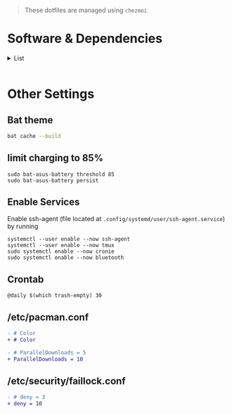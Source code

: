> These dotfiles are managed using `chezmoi`

# Software & Dependencies

<details>
  <summary>List</summary>
  
  - paru (AUR)
  - chezmoi
  - google-chrome
  - alacritty
  - fish
  - pfetch (AUR)
  - exa
  - bat
  - nvim
  - cronie
  - trash-cli
  - docker & docker-compose
  - rate-mirrors (AUR)
  - pacman-contrib
  - tldr
  - xdg-user-dirs
  - bat-asus-battery-bin (AUR)
  - ttf-firacode-nerd
  - noto-fonts-emoji
  - unzip
  - fd
  - fzf
  - tmux 
  - rate-mirrors
  - wl-clipboad
  - dunst
  - pipewire
  - wireplumber
  - pipewire-pulse
  - pipewire-jack
  - xdg-desktop-portal-hyprland
  - polkit-kde-agent
  - qt5-wayland
  - qt6-wayland
  - waybar-hyprland-git
  - ripgrep
  - rofi-lbonn-wayland-git
  - discord
  - thunar
  - gvfs
  - hyprpaper
  - jq
  - telegram-desktop
  - bluez
  - bluez-utils
  - brightnessctl
  - grimblast-git
  - wlogout
  - gparted
  - xhost
  - ntfs-3g
  - htop
  - swaylock-effects
  - sddm
  - zip
  - xwaylandvideobridge-cursor-mode-2-git
  - meson
  - gjs
  - typescript
  - socat
  - gnome-bluetooth-3.0
  - upower
  - networkmanager
  - gobject-introspection
  - [ags](https://github.com/Aylur/ags/wiki/installation)
  - catppuccin-gtk-theme-mocha
  - nwg-look
</details>

<br>

# Other Settings

## Bat theme
```sh
bat cache --build
```

## limit charging to 85%

```shell
sudo bat-asus-battery threshold 85
sudo bat-asus-battery persist
```

## Enable Services

Enable ssh-agent (file located at `.config/systemd/user/ssh-agent.service`) by running

```
systemctl --user enable --now ssh-agent
systemctl --user enable --now tmux
sudo systemctl enable --now cronie
sudo systemctl enable --now bluetooth
```

## Crontab

```
@daily $(which trash-empty) 30
```

## /etc/pacman.conf

```diff
- # Color
+ # Color

- # ParallelDownloads = 5
+ ParallelDownloads = 10
```

## /etc/security/faillock.conf
```diff
- # deny = 3
+ deny = 10
```

